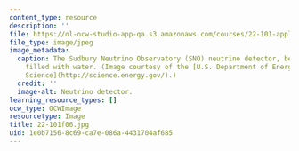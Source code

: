 ```yaml
---
content_type: resource
description: ''
file: https://ol-ocw-studio-app-qa.s3.amazonaws.com/courses/22-101-applied-nuclear-physics-fall-2006/1e0b71568c69ca7e086a4431704af685_22-101f06.jpg
file_type: image/jpeg
image_metadata:
  caption: The Sudbury Neutrino Observatory (SNO) neutrino detector, before it was
    filled with water. (Image courtesy of the [U.S. Department of Energy Office of
    Science](http://science.energy.gov/).)
  credit: ''
  image-alt: Neutrino detector.
learning_resource_types: []
ocw_type: OCWImage
resourcetype: Image
title: 22-101f06.jpg
uid: 1e0b7156-8c69-ca7e-086a-4431704af685
---
```

